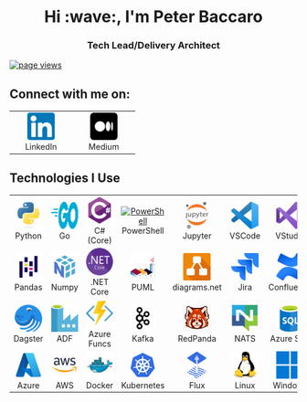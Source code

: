 <h1 align="center" id="peterbaccaro-title">Hi :wave:, I'm Peter Baccaro</h1>
<h3 align="center">Tech Lead/Delivery Architect</h3>

<p align="left">
  <a href="https://github.com/peterbaccaro/peterbaccaro">
    <img src="https://komarev.com/ghpvc/?username=peterbaccaro" alt="page views" />
  </a>
</p>

<h2 align="left">Connect with me on:</h2>

<table>
  <tr>
    <td align="center" width="96">
      <a href="https://www.linkedipeterbaccaron.com/in/peterbaccaro">
        <img src="./img/linkedin.png" width="48" height="48" alt="LinkedIn" />
      </a>
      <br>LinkedIn
    </td>
    <td align="center" width="96">
      <a href="https://medium.com/@pbacc.uk">
        <img src="./img/medium.png" width="48" height="48" alt="Python" />
      </a>
      <br>Medium
    </td>
  </tr>
</table>

<h2 align="left">Technologies I Use</h2>

<table>
  <tr>
    <td align="center" width="96">
      <a href="#peterbaccaro-tech">
        <img src="./img/python.svg" width="48" height="48" alt="Python" />
      </a>
      <br>Python
    </td>
    <td align="center" width="96">
      <a href="#peterbaccaro-tech">
        <img src="./img/golang.svg" width="48" height="48" alt="Golang" />
      </a>
      <br>Go
    </td>
    <td align="center" width="96">
      <a href="#peterbaccaro-tech">
        <img src="./img/csharp.svg" width="48" height="48" alt="C# (Core)" />
      </a>
      <br>C# (Core)
    </td>
    <td align="center" width="96">
      <a href="#peterbaccaro-tech">
        <img src="https://raw.githubusercontent.com/PowerShell/PowerShell/master/assets/ps_black_128.svg" width="48" height="48" alt="PowerShell" />
      </a>
      <br>PowerShell
    </td>
    <td align="center" width="96">
        <a href="#peterbaccaro-tech">
          <img src="./img/jupyter-notebook.png" width="48" height="48" alt="Jupyter" />
        </a>
        <br>Jupyter
    </td>
    <td align="center" width="96">
        <a href="#peterbaccaro-tech">
          <img src="./img/vscode.svg" width="48" height="48" alt="VSCode" />
        </a>
        <br>VSCode
    </td>
    <td align="center" width="96">
        <a href="#peterbaccaro-tech">
          <img src="./img/visual-studio.svg" width="48" height="48" alt="VStudio" />
        </a>
        <br>VStudio
    </td>
    <td align="center" width="96">
        <a href="#peterbaccaro-tech">
          <img src="./img/git.svg" width="48" height="48" alt="Git" />
        </a>
        <br>Git
    </td>
    <td align="center" width="96">
        <a href="#peterbaccaro-tech">
          <img src="./img/github.svg" width="48" height="48" alt="GitHub" />
        </a>
        <br>GitHub
    </td>
  </tr>
  <tr>
    <td align="center" width="96">
      <a href="#peterbaccaro-tech">
        <img src="./img/pandas.png" width="48" height="48" alt="Pandas" />
      </a>
      <br>Pandas
    </td>
    <td align="center" width="96">
      <a href="#peterbaccaro-tech">
        <img src="./img/numpy.png" width="48" height="48" alt="Numpy" />
      </a>
      <br>Numpy
    </td>
    <td align="center" width="96">
      <a href="#peterbaccaro-tech">
        <img src="./img/dotnet-core.png" width="48" height="48" alt=".NET Core" />
      </a>
      <br>.NET Core
    </td>
    <td align="center" width="96">
      <a href="#peterbaccaro-tech">
        <img src="./img/puml.png" width="48" height="48" alt="Plant UML" />
      </a>
      <br>PUML
    </td>
    <td align="center" width="96">
      <a href="#peterbaccaro-tech">
        <img src="./img/diagrams-net.png" width="48" height="48" alt="diagrams.net" />
      </a>
      <br>diagrams.net
    </td>
    <td align="center" width="96">
      <a href="#peterbaccaro-tech">
        <img src="./img/jira.png" width="48" height="48" alt="Jira" />
      </a>
      <br>Jira
    </td>
    <td align="center" width="96">
      <a href="#peterbaccaro-tech">
        <img src="./img/confluence.png" width="48" height="48" alt="Confluence" />
      </a>
      <br>Confluence
    </td>
    <td align="center" width="96">
      <a href="#peterbaccaro-tech">
        <img src="./img/slack.png" width="48" height="48" alt="Slack" />
      </a>
      <br>Slack
    </td>
    <td align="center" width="96">
      <a href="#peterbaccaro-tech">
        <img src="./img/ms-teams.png" width="48" height="48" alt="MS Teams" />
      </a>
      <br>MS Teams
    </td>
  </tr>
  <tr>
    <td align="center" width="96">
      <a href="#peterbaccaro-tech">
        <img src="./img/dagster.svg" width="48" height="48" alt="Dagster" />
      </a>
      <br>Dagster
    </td>
    <td align="center" width="96">
        <a href="#peterbaccaro-tech">
          <img src="./img/data-factory.svg" width="48" height="48" alt="Azue Data Factory" />
        </a>
        <br>ADF
    </td>
    <td align="center" width="96">
      <a href="#peterbaccaro-tech">
        <img src="./img/azure-functions.png" width="48" height="48" alt="Azue Data Factory" />
      </a>
      <br>Azure Funcs
    </td>
    <td align="center"  width="96">
      <a href="#peterbaccaro-tech">
        <img src="./img/kafka.png" width="48" height="48" alt="Kafka" />
      </a>
      <br>Kafka
    </td>
    <td align="center" width="96">
        <a href="#peterbaccaro-tech">
          <img src="./img/redpanda.png" width="48" height="48" alt="RedPanda" />
        </a>
        <br>RedPanda
    </td>
    <td align="center" width="96">
      <a href="#peterbaccaro-tech">
        <img src="./img/nats.png" width="48" height="48" alt="NATS" />
      </a>
      <br>NATS
    </td>
    <td align="center" width="96">
        <a href="#peterbaccaro-tech" >
          <img src="./img/azure-sql.png" width="48" height="48" alt="Azure SQL" />
        </a>
        <br>Azure SQL
    </td>
    <td align="center" width="96">
      <a href="#peterbaccaro-tech">
        <img src="./img/mongodb.svg" width="48" height="48" alt="MongoDB" />
      </a>
      <br>MongoDB
    </td>
    <td align="center" width="96">
      <a href="#peterbaccaro-tech">
        <img src="./img/microsoft-sql-server.png" width="48" height="48" alt="MS SQL" />
       </a>
      <br>MS SQL
    </td>
  </tr>
  <tr>
    <td align="center" width="96">
      <a href="#peterbaccaro-tech">
        <img src="./img/azure.svg" width="48" height="48" alt="Azure" />
      </a>
      <br>Azure
    </td>
    <td align="center" width="96">
        <a href="#peterbaccaro-tech">
          <img src="./img/aws.png" width="48" height="48" alt="AWS" />
        </a>
        <br>AWS
    </td>
    <td align="center" width="96"> 
      <a href="#peterbaccaro-tech" >
        <img src="./img/docker.svg" width="48" height="48" alt="Docker" />
      </a>
      <br>Docker
    </td>
    <td align="center" width="96">
      <a href="#peterbaccaro-tech" >
        <img src="./img/kubernetes.svg" width="48" height="48" alt="Kubernetes" />
      </a>
      <br>Kubernetes
    </td>
    <td align="center" width="96">
      <a href="#peterbaccaro-tech" >
        <img src="./img/flux.png" width="48" height="48" alt="Flux" />
      </a>
      <br>Flux
    </td>
    <td align="center" width="96">
      <a href="#peterbaccaro-tech" >
        <img src="./img/linux.svg" width="48" height="48" alt="Linux" />
      </a>
      <br>Linux
    </td>
    <td align="center" width="96">
      <a href="#peterbaccaro-tech" >
        <img src="./img/windows.png" width="48" height="48" alt="Windows" />
      </a>
      <br>Windows
    </td>
    <td align="center" width="96">
      <a href="#peterbaccaro-tech" >
        <img src="./img/grafana.png" width="48" height="48" alt="Grafana" />
      </a>
      <br>Grafana
    </td>
    <td align="center" width="96">
      <a href="#peterbaccaro-tech" >
        <img src="./img/prometheus.svg" width="48" height="48" alt="Prometheus" />
      </a>
      <br>Prometheus
    </td>
  </tr>
</table>
